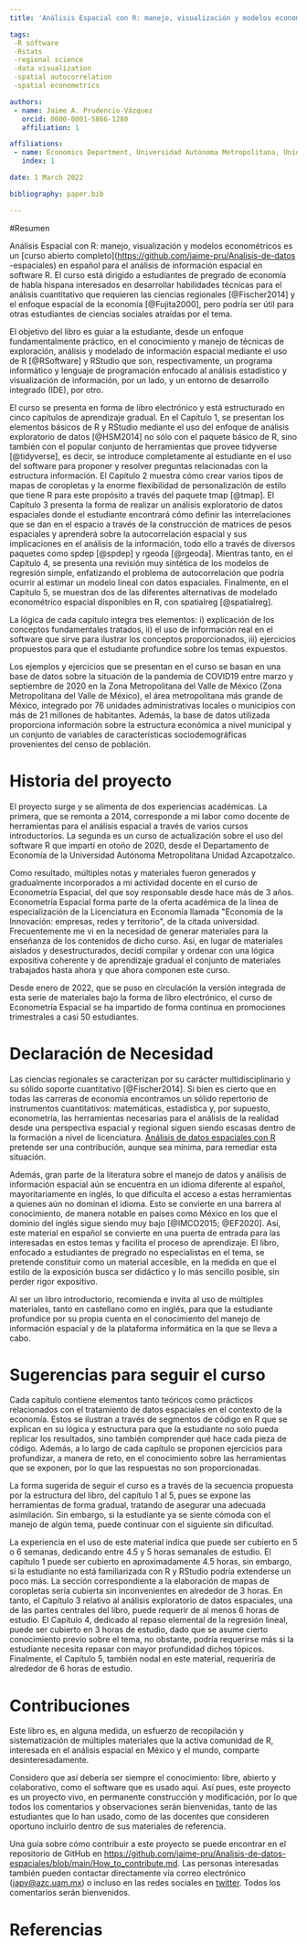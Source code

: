 ```yaml
---
title: 'Análisis Espacial con R: manejo, visualización y modelos econométricos'

tags:
 -R software
 -Rstats
 -regional science
 -data visualization
 -spatial autocorrelation
 -spatial econometrics

authors:
 - name: Jaime A. Prudencio-Vázquez 
   orcid: 0000-0001-5866-1280
   affiliation: 1

affiliations:
 - name: Economics Department, Universidad Autónoma Metropolitana, Unidad Azcapotzalco, CDMX, México.  
   index: 1

date: 1 March 2022

bibliography: paper.bib

---
```

#Resumen

Análisis Espacial con R: manejo, visualización y modelos econométricos es un [curso abierto completo](https://github.com/jaime-pru/Analisis-de-datos -espaciales) en español para el análisis de información espacial en software R. El curso está dirigido a estudiantes de pregrado de economía de habla hispana interesados en desarrollar habilidades técnicas para el análisis cuantitativo que requieren las ciencias regionales [@Fischer2014] y el enfoque espacial de la economía [@Fujita2000], pero podría ser útil para otras estudiantes de ciencias sociales atraídas por el tema.

El objetivo del libro es guiar a la estudiante, desde un enfoque fundamentalmente práctico, en el conocimiento y manejo de técnicas de exploración, análisis y modelado de información espacial mediante el uso de R [@RSoftware] y RStudio que son, respectivamente, un programa informático y lenguaje de programación enfocado al análisis estadístico y visualización de información, por un lado, y un entorno de desarrollo integrado (IDE), por otro.

El curso se presenta en forma de libro electrónico y está estructurado en cinco capítulos de aprendizaje gradual. En el Capítulo 1, se presentan los elementos básicos de R y RStudio mediante el uso del enfoque de análisis exploratorio de datos [@HSM2014] no sólo con el paquete básico de R, sino también con el popular conjunto de herramientas que provee tidyverse [@tidyverse], es decir, se introduce completamente al estudiante en el uso del software para proponer y resolver preguntas relacionadas con la estructura información. El Capítulo 2 muestra cómo crear varios tipos de mapas de coropletas y la enorme flexibilidad de personalización de estilo que tiene R para este propósito a través del paquete tmap [@tmap]. El Capítulo 3 presenta la forma de realizar un análisis exploratorio de datos espaciales donde el estudiante encontrará cómo definir las interrelaciones que se dan en el espacio a través de la construcción de matrices de pesos espaciales y aprenderá sobre la autocorrelación espacial y sus implicaciones en el análisis de la información, todo ello a través de diversos paquetes como spdep [@spdep] y rgeoda [@rgeoda]. Mientras tanto, en el Capítulo 4, se presenta una revisión muy sintética de los modelos de regresión simple, enfatizando el problema de autocorrelación que podría ocurrir al estimar un modelo lineal con datos espaciales. Finalmente, en el Capítulo 5, se muestran dos de las diferentes alternativas de modelado econométrico espacial disponibles en R, con spatialreg [@spatialreg].

La lógica de cada capítulo integra tres elementos: i) explicación de los conceptos fundamentales tratados, ii) el uso de información real en el software que sirve para ilustrar los conceptos proporcionados, iii) ejercicios propuestos para que el estudiante profundice sobre los temas expuestos.

Los ejemplos y ejercicios que se presentan en el curso se basan en una base de datos sobre la situación de la pandemia de COVID19 entre marzo y septiembre de 2020 en la Zona Metropolitana del Valle de México (Zona Metropolitana del Valle de México), el área metropolitana más grande de México, integrado por 76 unidades administrativas locales o municipios con más de 21 millones de habitantes. Además, la base de datos utilizada proporciona información sobre la estructura económica a nivel municipal y un conjunto de variables de características sociodemográficas provenientes del censo de población.

# Historia del proyecto

El proyecto surge y se alimenta de dos experiencias académicas. La primera, que se remonta a 2014, corresponde a mi labor como docente de herramientas para el análisis espacial a través de varios cursos introductorios. La segunda es un curso de actualización sobre el uso del software R que impartí en otoño de 2020, desde el Departamento de Economía de la Universidad Autónoma Metropolitana Unidad Azcapotzalco.  

Como resultado, múltiples notas y materiales fueron generados y gradualmente incorporados a mi actividad docente en el curso de Econometría Espacial, del que soy responsable desde hace más de 3 años. Econometría Espacial forma parte de la oferta académica de la línea de especialización de la Licenciatura en Economía llamada "Economía de la Innovación: empresas, redes y territorio", de la citada universidad. Frecuentemente me vi en la necesidad de generar materiales para la enseñanza de los contenidos de dicho curso. Así, en lugar de materiales aislados y desestructurados, decidí compilar y ordenar con una lógica expositiva coherente y de aprendizaje gradual el conjunto de materiales trabajados hasta ahora y que ahora componen este curso.

Desde enero de 2022, que se puso en circulación la versión integrada de esta serie de materiales bajo la forma de libro electrónico, el curso de Econometría Espacial se ha impartido de forma continua en promociones trimestrales a casi 50 estudiantes.

# Declaración de Necesidad

Las ciencias regionales se caracterizan por su carácter multidisciplinario y su sólido soporte cuantitativo [@Fischer2014]. Si bien es cierto que en todas las carreras de economía encontramos un sólido repertorio de instrumentos cuantitativos: matemáticas, estadística y, por supuesto, econometría, las herramientas necesarias para el análisis de la realidad desde una perspectiva espacial y regional siguen siendo escasas dentro de la formación a nivel de licenciatura. [Análisis de datos espaciales con R](https://jaime-pru.github.io/Analisis-de-datos-espaciales/index.html) pretende ser una contribución, aunque sea mínima, para remediar esta situación.

Además, gran parte de la literatura sobre el manejo de datos y análisis de información espacial aún se encuentra en un idioma diferente al español, mayoritariamente en inglés, lo que dificulta el acceso a estas herramientas a quienes aún no dominan el idioma. Esto se convierte en una barrera al conocimiento, de manera notable en países como México en los que el dominio del inglés sigue siendo muy bajo [@IMCO2015; @EF2020]. Así, este material en español se convierte en una puerta de entrada para las interesadas en estos temas y facilita el proceso de aprendizaje.
El libro, enfocado a estudiantes de pregrado no especialistas en el tema, se pretende constituir como un material accesible, en la medida en que el estilo de la exposición busca ser didáctico y lo más sencillo posible, sin perder rigor expositivo.

Al ser un libro introductorio, recomienda e invita al uso de múltiples materiales, tanto en castellano como en inglés, para que la estudiante profundice por su propia cuenta en el conocimiento del manejo de información espacial y de la plataforma informática en la que se lleva a cabo.

# Sugerencias para seguir el curso

Cada capítulo contiene elementos tanto teóricos como prácticos relacionados con el tratamiento de datos espaciales en el contexto de la economía. Estos se ilustran a través de segmentos de código en R que se explican en su lógica y estructura para que la estudiante no solo pueda replicar los resultados, sino también comprender qué hace cada pieza de código. Además, a lo largo de cada capítulo se proponen ejercicios para profundizar, a manera de reto, en el conocimiento sobre las herramientas que se exponen, por lo que las respuestas no son proporcionadas.  

La forma sugerida de seguir el curso es a través de la secuencia propuesta por la estructura del libro, del capítulo 1 al 5, pues se expone las herramientas de forma gradual, tratando de asegurar una adecuada asimilación. Sin embargo, si la estudiante ya se siente cómoda con el manejo de algún tema, puede continuar con el siguiente sin dificultad.

La experiencia en el uso de este material indica que puede ser cubierto en 5 o 6 semanas, dedicando entre 4.5 y 5 horas semanales de estudio. El capítulo 1 puede ser cubierto en aproximadamente 4.5 horas, sin embargo, si la estudiante no está familiarizada con R y RStudio podría extenderse un poco más. La sección correspondiente a la elaboración de mapas de coropletas sería cubierta sin inconvenientes en alrededor de 3 horas. En tanto, el Capítulo 3 relativo al análisis exploratorio de datos espaciales, una de las partes centrales del libro, puede requerir de al menos 6 horas de estudio. El Capítulo 4, dedicado al repaso elemental de la regresión lineal, puede ser cubierto en 3 horas de estudio, dado que se asume cierto conocimiento previo sobre el tema, no obstante, podría requerirse más si la estudiante necesita repasar con mayor profundidad dichos tópicos. Finalmente, el Capítulo 5, también nodal en este material, requeriría de alrededor de 6 horas de estudio.

# Contribuciones

Este libro es, en alguna medida, un esfuerzo de recopilación y sistematización de múltiples materiales que la activa comunidad de R, interesada en el análisis espacial en México y el mundo, comparte desinteresadamente.

Considero que así debería ser siempre el conocimiento: libre, abierto y colaborativo, como el software que es usado aquí. Así pues, este proyecto es un proyecto vivo, en permanente construcción y modificación, por lo que todos los comentarios y observaciones serán bienvenidas, tanto de las estudiantes que lo han usado, como de las docentes que consideren oportuno incluirlo dentro de sus materiales de referencia.

Una guía sobre cómo contribuir a este proyecto se puede encontrar en el repositorio de GitHub en https://github.com/jaime-pru/Analisis-de-datos-espaciales/blob/main/How_to_contribute.md. Las personas interesadas también pueden contactar directamente vía correo electrónico (japv@azc.uam.mx) o incluso en las redes sociales en [twitter](https://twitter.com/jaime_pru). Todos los comentarios serán bienvenidos.

# Referencias